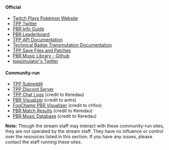 #### Official

* [Twitch Plays Pokémon Website](https://twitchplayspokemon.tv)
* [TPP Twitter](https://twitter.com/Twitch_Plays/)
* [PBR Info Guide](https://docs.google.com/spreadsheets/d/1Y37Yl348uS8cV3bhdxOHB2MbECcEP4SKUejgXrkl1ZU)
* [PBR Leaderboard](https://twitchplayspokemon.tv/leaderboard)
* [TPP API Documentation](https://twitchplayspokemon.tv/api_docs)
* [Technical Badge Transmutation Documentation](https://twitchplayspokemon.tv/transmutation_calculations)
* [TPP Save Files and Patches](https://github.com/TwitchPlaysPokemon/tpp-streamdocs/tree/master/saves)
* [PBR Music Library - Github](https://github.com/TwitchPlaysPokemon/musicLibrary)
* [tppsimulator's Twitter](https://twitter.com/tppsimulator)

#### Community-run

* [TPP Subreddit](https://reddit.com/r/twitchplayspokemon/) 
* [TPP Discord Server](https://discord.gg/twitchplayspokemon)
* [TPP Chat Logs](https://tpp.chat/) (credit to Keredau)
* [PBR Visualizer](https://mdolr.github.io/wolfie-2018-tppviz/page.html) (credit to avtrs)
* [FogChamp PBR Visualizer](http://chfoo.github.io/fogchamp/) (credit to chfoo)
* [PBR Match Results](https://twitchplaysleaderboard.info/pbr/) (credit to Keredau)
* [PBR Music Database](https://twitchplaysleaderboard.info/pbr/songs/) (credit to Keredau) 

**Note:** Though the stream staff may interact with these community-run sites, they are not operated by the stream staff. They have no influence or control over the resources listed in this section. If you have any issues, please contact the staff running these sites.